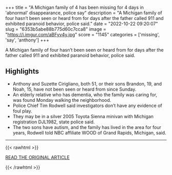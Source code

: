 +++
title = "A Michigan family of 4 has been missing for 4 days in 'abnormal' disappearance, police say"
description = "A Michigan family of four hasn’t been seen or heard from for days after the father called 911 and exhibited paranoid behavior, police said."
date = "2022-10-22 09:20:07"
slug = "6353b5abe88b775d60c7cca8"
image = "https://i.imgur.com/aBFyv4y.jpg"
score = "1145"
categories = ['missing', 'say', 'anthony']
+++

A Michigan family of four hasn’t been seen or heard from for days after the father called 911 and exhibited paranoid behavior, police said.

## Highlights

- Anthony and Suzette Cirigliano, both 51, or their sons Brandon, 19, and Noah, 15, have not been seen or heard from since Sunday.
- An elderly relative who has dementia, who the family was caring for, was found Monday walking the neighborhood.
- Police Chief Tim Rodwell said investigators don’t have any evidence of foul play.
- They may be in a silver 2005 Toyota Sienna minivan with Michigan registration DJL1982, state police said.
- The two sons have autism, and the family has lived in the area for four years, Rodwell told NBC affiliate WOOD of Grand Rapids, Michigan, said.

---

{{< rawhtml >}}
  <p class="article-category">
    <a target="_blank" href="https://www.nbcnews.com/news/us-news/michigan-family-4-missing-4-days-parents-abnormal-behavior-police-say-rcna53322">READ THE ORIGINAL ARTICLE</a>
  </p>
{{< /rawhtml >}}
